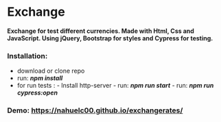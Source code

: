 # Exchange 
**Exchange for test different currencies. Made with Html, Css and JavaScript. Using jQuery, Bootstrap for styles and Cypress for testing.**

### Installation:
- download or clone repo
- run: ***npm install***
- for run tests :
				- Install http-server
				- run:  ***npm run start***
				- run:  ***npm run cypress:open*** 


### Demo: https://nahuelc00.github.io/exchangerates/

